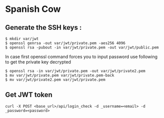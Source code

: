 # Spanish Cow


## Generate the SSH keys :

```
$ mkdir var/jwt
$ openssl genrsa -out var/jwt/private.pem -aes256 4096
$ openssl rsa -pubout -in var/jwt/private.pem -out var/jwt/public.pem
```

In case first openssl command forces you to input password use following to get the private key decrypted

```
$ openssl rsa -in var/jwt/private.pem -out var/jwt/private2.pem
$ mv var/jwt/private.pem var/jwt/private.pem-back
$ mv var/jwt/private2.pem var/jwt/private.pem
```

## Get JWT token

```
curl -X POST <base_url>/api/login_check -d _username=<email> -d _password=<password>
```